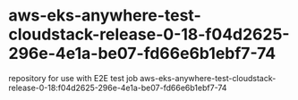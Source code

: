 # aws-eks-anywhere-test-cloudstack-release-0-18-f04d2625-296e-4e1a-be07-fd66e6b1ebf7-74
repository for use with E2E test job aws-eks-anywhere-test-cloudstack-release-0-18:f04d2625-296e-4e1a-be07-fd66e6b1ebf7-74
